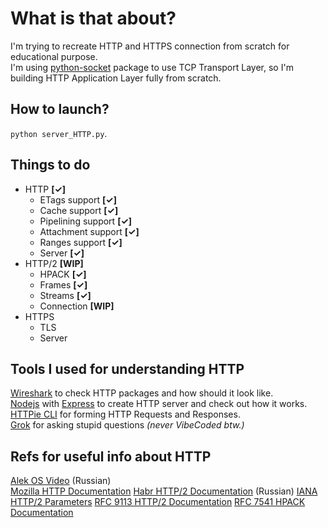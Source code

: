 # What is that about?
I'm trying to recreate HTTP and HTTPS connection from scratch for educational purpose.  
I'm using [python-socket](https://docs.python.org/3/library/socket.html) package to use TCP Transport Layer, so I'm building HTTP Application Layer fully from scratch.
## How to launch?
`python server_HTTP.py`.  
## Things to do
 * HTTP **[✓]**  
    * ETags support **[✓]**  
    * Cache support **[✓]**  
    * Pipelining support **[✓]**  
    * Attachment support **[✓]**  
    * Ranges support **[✓]**  
    * Server **[✓]**
 * HTTP/2 **[WIP]**  
    * HPACK **[✓]**  
    * Frames **[✓]**  
    * Streams **[✓]**  
    * Connection **[WIP]** 
 * HTTPS  
    * TLS
    * Server
## Tools I used for understanding HTTP
[Wireshark](https://www.wireshark.org/download.html) to check HTTP packages and how should it look like.  
[Nodejs](https://nodejs.org) with [Express](https://expressjs.com/) to create HTTP server and check out how it works.  
[HTTPie CLI](https://httpie.io/docs/cli/installation) for forming HTTP Requests and Responses.  
[Grok](https://grok.com) for asking stupid questions *(never VibeCoded btw.)*  
## Refs for useful info about HTTP
[Alek OS Video](https://www.youtube.com/watch?v=EAqrn9debZ0) (Russian)  
[Mozilla HTTP Documentation](https://developer.mozilla.org/ru/docs/Web/HTTP)
[Habr HTTP/2 Documentation](https://habr.com/ru/companies/timeweb/articles/751338/) (Russian)
[IANA HTTP/2 Parameters](https://www.iana.org/assignments/http2-parameters/http2-parameters.xhtml)
[RFC 9113 HTTP/2 Documentation](https://www.rfc-editor.org/rfc/rfc9113.html#name-continuation)
[RFC 7541 HPACK Documentation](https://httpwg.org/specs/rfc7541.html)

